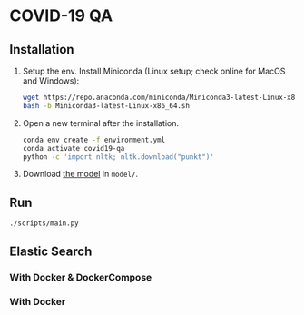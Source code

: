 # COVID-19 QA

## Installation

1. Setup the env. Install Miniconda (Linux setup; check online for MacOS and Windows):

    ```bash
    wget https://repo.anaconda.com/miniconda/Miniconda3-latest-Linux-x86_64.sh
    bash -b Miniconda3-latest-Linux-x86_64.sh
    ```

2. Open a new terminal after the installation.

    ```bash
    conda env create -f environment.yml
    conda activate covid19-qa
    python -c 'import nltk; nltk.download("punkt")'
    ```

3. Download [the model](https://drive.google.com/drive/folders/1K-eXgmXytoIELHI8Rq3_dP9BUujBQ9T2?usp=sharing) in `model/`.

## Run

```bash
./scripts/main.py
```

## Elastic Search

### With Docker & DockerCompose

### With Docker
